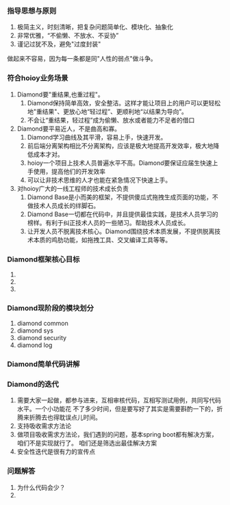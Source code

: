 ### 指导思想与原则
1. 极简主义，时刻清晰，把复杂问题简单化、模块化、抽象化
1. 非常优雅，“不偷懒、不放水、不妥协”
1. 谨记过犹不及，避免"过度封装"  

做起来不容易，因为每一条都是同"人性的弱点"做斗争。

### 符合hoioy业务场景
1. Diamond要"重结果,也重过程"。
    1. Diamond保持简单高效，安全整洁。这样才能让项目上的用户可以更轻松地"重结果"、更放心地“轻过程”、更顺利地“以结果为导向”。
    1. 不会让“重结果，轻过程”成为偷懒、放水或者能力不足者的借口
1. Diamond要平易近人，不是曲高和寡。
    1. Diamond学习曲线及其平滑，容易上手，快速开发。
    1. 前后端分离架构相比不分离架构，应该是极大地提高开发效率，极大地降低成本才对。
    1. hoioy一个项目上技术人员普遍水平不高。Diamond要保证应届生快速上手使用，提高他们的开发效率
    1. 可以让非技术思维的人才也能在紧急情况下快速上手。
1. 对hoioy广大的一线工程师的技术成长负责
    1. Diamond Base是小而美的框架，不提供傻瓜式拖拽生成页面的功能，不做技术人员成长的绊脚石。
    1. Diamond Base一切都在代码中，并且提供最佳实践，是技术人员学习的榜样。有利于纠正技术人员的一些陋习。帮助技术人员成长。
    1. 让开发人员不脱离技术核心。Diamond围绕技术本质发展，不提供脱离技术本质的鸡肋功能，如拖拽工具、交叉编译工具等等。
    
### Diamond框架核心目标
1. 
1.
1. 

### Diamond现阶段的模块划分
1. diamond common
1. diamond sys
1. diamond security
1. diamond log

### Diamond简单代码讲解

### Diamond的迭代
1. 需要大家一起做，都参与进来，互相审核代码，互相写测试用例，共同写代码水平。一个小功能花
不了多少时间，但是要写好了其实是需要斟酌一下的，折腾来折腾去也得耽误点儿时间。
1. 支持吸收需求方法论
1. 做项目吸收需求方法论，我们遇到的问题，基本spring boot都有解决方案，咱们不是实现就行了。
咱们还是筛选出最佳解决方案
1. 安全性迭代是很有力的宣传点


### 问题解答
1. 为什么代码会少？
1. 

